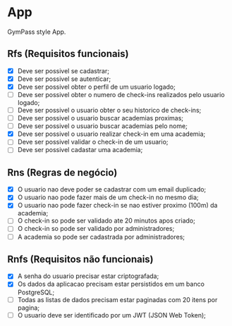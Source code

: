 # App

GymPass style App.

## Rfs (Requisitos funcionais)

- [x] Deve ser possivel se cadastrar;
- [x] Deve ser possivel se autenticar;
- [x] Deve ser possivel obter o perfil de um usuario logado;
- [ ] Deve ser possivel obter o numero de check-ins realizados pelo usuario logado;
- [ ] Deve ser possivel o usuario obter o seu historico de check-ins;
- [ ] Deve ser possivel o usuario buscar academias proximas;
- [ ] Deve ser possivel o usuario buscar academias pelo nome;
- [x] Deve ser possivel o usuario realizar check-in em uma academia;
- [ ] Deve ser possivel validar o check-in de um usuario;
- [ ] Deve ser possivel cadastar uma academia;

## Rns (Regras de negócio)

- [x] O usuario nao deve poder se cadastrar com um email duplicado;
- [x] O usuario nao pode fazer mais de um check-in no mesmo dia;
- [x] O usuario nao pode fazer check-in se nao estiver proximo (100m) da academia;
- [ ] O check-in so pode ser validado ate 20 minutos apos criado;
- [ ] O check-in so pode ser validado por administradores;
- [ ] A academia so pode ser cadastrada por administradores;

## Rnfs (Requisitos não funcionais)

- [x] A senha do usuario precisar estar criptografada;
- [x] Os dados da aplicacao precisam estar persistidos em um banco PostgreSQL;
- [ ] Todas as listas de dados precisam estar paginadas com 20 itens por pagina;
- [ ] O usuario deve ser identificado por um JWT (JSON Web Token);
